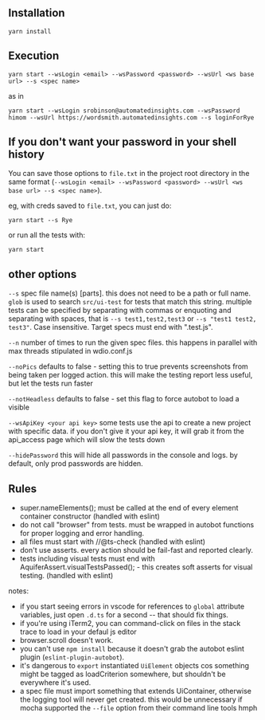 ## Installation


``yarn install``

## Execution

``yarn start --wsLogin <email> --wsPassword <password> --wsUrl <ws base url> --s <spec name>``

as in

``yarn start --wsLogin srobinson@automatedinsights.com --wsPassword himom --wsUrl https://wordsmith.automatedinsights.com --s loginForRye``

## If you don't want your password in your shell history

You can save those options to ``file.txt`` in the project root directory in the same format (``--wsLogin <email> --wsPassword <password> --wsUrl <ws base url> --s <spec name>``).

eg, with creds saved to ``file.txt``, you can just do:

``yarn start --s Rye``

or run all the tests with:

``yarn start``

## other options

``--s`` spec file name(s) [parts].  this does not need to be a path or full name.  ``glob`` is used to search ``src/ui-test`` for tests that match this string.  multiple tests can be specified by separating with commas or enquoting and separating with spaces, that is ``--s test1,test2,test3`` or ``--s "test1 test2, test3"``.  Case insensitive.  Target specs must end with ".test.js".

``--n`` number of times to run the given spec files.  this happens in parallel with max threads stipulated in wdio.conf.js

``--noPics`` defaults to false - setting this to true prevents screenshots from being taken per logged action.  this will make the testing report less useful, but let the tests run faster

``--notHeadless`` defaults to false - set this flag to force autobot to load a visible

``--wsApiKey <your api key>`` some tests use the api to create a new project with specific data.  if you don't give it your api key, it will grab it from the api_access page which will slow the tests down

``--hidePassword``  this will hide all passwords in the console and logs.  by default, only prod passwords are hidden.


## Rules

*  super.nameElements(); must be called at the end of every element container constructor (handled with eslint)
*  do not call "browser" from tests.  must be wrapped in autobot functions for proper logging and error handling.
*  all files must start with //@ts-check (handled with eslint)
*  don't use asserts.  every action should be fail-fast and reported clearly.
*  tests including visual tests must end with AquiferAssert.visualTestsPassed(); - this creates soft asserts for visual testing.  (handled with eslint)


notes:

- if you start seeing errors in vscode for references to ``global`` attribute variables, just open ``.d.ts`` for a second -- that should fix things.
- if you're using iTerm2, you can command-click on files in the stack trace to load in your defaul js editor
- browser.scroll doesn't work.
- you can't use ``npm install`` because it doesn't grab the autobot eslint plugin (`eslint-plugin-autobot`). 
- it's dangerous to ``export`` instantiated ``UiElement`` objects cos something might be tagged as loadCriterion somewhere, but shouldn't be everywhere it's used.
- a spec file must import something that extends UiContainer, otherwise the logging tool will never get created.  this would be unnecessary if mocha supported the ``--file`` option from their command line tools hmph


 